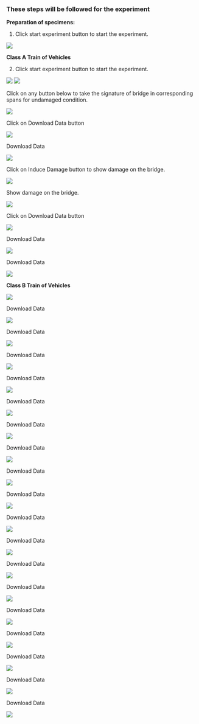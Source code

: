 ### These steps will be followed for the experiment
<!-- **PRE EXPERIMENT TASK**

1) What is piezoelectricity?<br>
2) What is piezoelectric energy harvesting?<br>
3) What is structural health monitoring (SHM)?<br>
4) What are the possible applications of energy generated by piezoelectric
effect?<br>
5) What is the order of magnitude of energy harvested by piezoelectric
effect in watts?<br>
6) How electro-mechanical impedance (EMI) technique can be used for
SHM?<br>
7) What is root mean square deviation (RMSD)?<br>
8) What are the salient features of Keysight 4980 LCR meter and AD5933
as far as SHM is concerned?<br>
9) How much input energy is needed for one time operation of Keysight
4980 LCR meter and AD5933?<br> -->
 
**Preparation of specimens:**

1. Click start experiment button to start the experiment.

<img src="images/pr1.png"/>

**Class A Train of Vehicles**

2. Click start experiment button to start the experiment.

<img src="images/pr2.png"/>

<img src="images/pr3.png"/>

Click on any button below to take the signature of bridge in corresponding spans for undamaged condition.

<img src="images/pr4.png"/>

Click on Download Data button

<img src="images/pr5.png"/>

Download Data

<img src="images/pr6.png"/>

Click on Induce Damage button to show damage on the bridge.

<img src="images/pr7.png"/>

Show damage on the bridge.

<img src="images/pr8.png"/>

Click on Download Data button

<img src="images/pr9.png"/>

Download Data

<img src="images/pr10.png"/>

Download Data

<img src="images/pr11.png"/>


**Class B Train of Vehicles**


<img src="images/pr12.png"/>

Download Data

<img src="images/pr13.png"/>

Download Data

<img src="images/pr14.png"/>

Download Data

<img src="images/pr15.png"/>

Download Data

<img src="images/pr16.png"/>

Download Data

<img src="images/pr17.png"/>

Download Data

<img src="images/pr18.png"/>

Download Data

<img src="images/pr19.png"/>

Download Data

<img src="images/pr20.png"/>

Download Data

<img src="images/pr21.png"/>

Download Data

<img src="images/pr22.png"/>

Download Data

<img src="images/pr23.png"/>

Download Data

<img src="images/pr24.png"/>

Download Data

<img src="images/pr25.png"/>

Download Data

<img src="images/pr26.png"/>

Download Data

<img src="images/pr27.png"/>

Download Data

<img src="images/pr28.png"/>

Download Data

<img src="images/pr29.png"/>

Download Data

<img src="images/pr30.png"/>


<!-- **POST EXPERIMENT TASK**

1) Plot the comparison conductance signatures for undamaged and
damaged spans.<br>
2) Calculate the root mean square deviation (RMSD) values for all the
spans by comparing damaged and undamaged signatures?<br>
3) Plot the histogram of RMSD for damage condition along the length
(different spans) of bridge.<br>
4) What is the range of sweep signal?<br>
5) How much is the energy harvested from vibrations in µW, when the
bridge vibrates for 1 minute. Assume the bridge to be three span
concrete bridge in North of France (Peigney and Siegert, 2013), refer
Table 6.3 (page 139) of <a href="images/naveet.pdf">Ph. D. thesis of Dr. Naveet Kaur</a>.<br>
 -->
